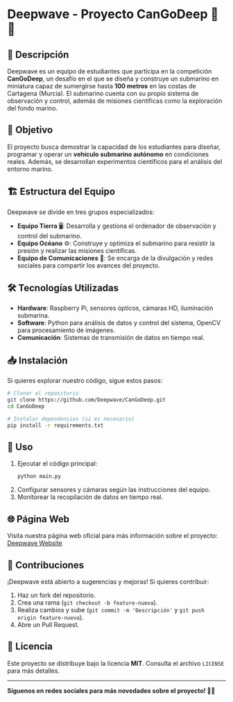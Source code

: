 # Deepwave - Proyecto CanGoDeep 🌊🤿

## 📌 Descripción
Deepwave es un equipo de estudiantes que participa en la competición **CanGoDeep**, un desafío en el que se diseña y construye un submarino en miniatura capaz de sumergirse hasta **100 metros** en las costas de Cartagena (Murcia). El submarino cuenta con su propio sistema de observación y control, además de misiones científicas como la exploración del fondo marino.

## 🚀 Objetivo
El proyecto busca demostrar la capacidad de los estudiantes para diseñar, programar y operar un **vehículo submarino autónomo** en condiciones reales. Además, se desarrollan experimentos científicos para el análisis del entorno marino.

## 🏗️ Estructura del Equipo
Deepwave se divide en tres grupos especializados:
- **Equipo Tierra** 🖥️: Desarrolla y gestiona el ordenador de observación y control del submarino.
- **Equipo Océano** ⚙️: Construye y optimiza el submarino para resistir la presión y realizar las misiones científicas.
- **Equipo de Comunicaciones** 📡: Se encarga de la divulgación y redes sociales para compartir los avances del proyecto.

## 🛠️ Tecnologías Utilizadas
- **Hardware**: Raspberry Pi, sensores ópticos, cámaras HD, iluminación submarina.
- **Software**: Python para análisis de datos y control del sistema, OpenCV para procesamiento de imágenes.
- **Comunicación**: Sistemas de transmisión de datos en tiempo real.

## 📥 Instalación
Si quieres explorar nuestro código, sigue estos pasos:
```bash
# Clonar el repositorio
git clone https://github.com/Deepwave/CanGoDeep.git
cd CanGoDeep

# Instalar dependencias (si es necesario)
pip install -r requirements.txt
```

## 🎯 Uso
1. Ejecutar el código principal:
   ```bash
   python main.py
   ```
2. Configurar sensores y cámaras según las instrucciones del equipo.
3. Monitorear la recopilación de datos en tiempo real.

## 🌐 Página Web
Visita nuestra página web oficial para más información sobre el proyecto: [Deepwave Website](https://hugo777ddds.wixsite.com/deepwave)

## 🤝 Contribuciones
¡Deepwave está abierto a sugerencias y mejoras! Si quieres contribuir:
1. Haz un fork del repositorio.
2. Crea una rama (`git checkout -b feature-nueva`).
3. Realiza cambios y sube (`git commit -m 'Descripción'` y `git push origin feature-nueva`).
4. Abre un Pull Request.

## 📜 Licencia
Este proyecto se distribuye bajo la licencia **MIT**. Consulta el archivo `LICENSE` para más detalles.

---
**Síguenos en redes sociales para más novedades sobre el proyecto! 🌊🤖**
